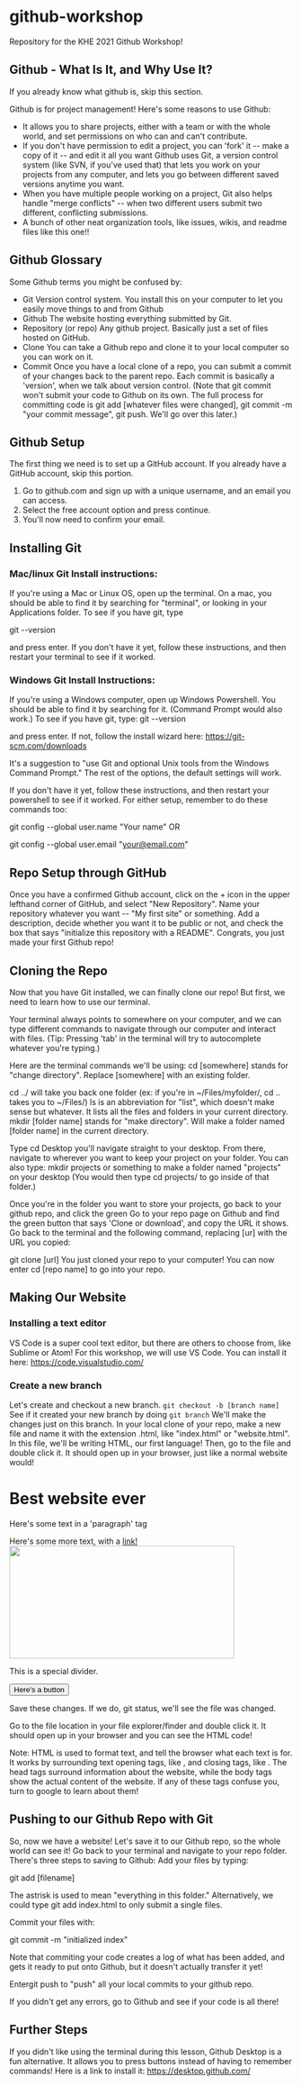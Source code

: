 # github-workshop
Repository for the KHE 2021 Github Workshop!

## Github - What Is It, and Why Use It?
If you already know what github is, skip this section.

Github is for project management! Here's some reasons to use Github:

- It allows you to share projects, either with a team or with the whole world, and set permissions on who can and can't contribute.
- If you don't have permission to edit a project, you can 'fork' it -- make a copy of it -- and edit it all you want Github uses Git, a version control system (like SVN, if you've used that) that lets you work on your projects from any computer, and lets you go between different saved versions anytime you want.
- When you have multiple people working on a project, Git also helps handle "merge conflicts" -- when two different users submit two different, conflicting submissions.
- A bunch of other neat organization tools, like issues, wikis, and readme files like this one!!

## Github Glossary
Some Github terms you might be confused by:
- Git Version control system. You install this on your computer to let you easily move things to and from Github
- Github The website hosting everything submitted by Git.
- Repository (or repo) Any github project. Basically just a set of files hosted on GitHub.
- Clone You can take a Github repo and clone it to your local computer so you can work on it.
- Commit Once you have a local clone of a repo, you can submit a commit of your changes back to the parent repo. Each commit is basically a 'version', when we talk about version control.
(Note that git commit won't submit your code to Github on its own. The full process for committing code is git add [whatever files were changed], git commit -m "your commit message", git push. We'll go over this later.)

## Github Setup
The first thing we need is to set up a GitHub account. If you already have a GitHub account, skip this portion.
1. Go to github.com and sign up with a unique username, and an email you can access.
2. Select the free account option and press continue.
3. You'll now need to confirm your email.

## Installing Git

### Mac/linux Git Install instructions:
If you're using a Mac or Linux OS, open up the terminal. On a mac, you should be able to find it by searching for "terminal", or looking in your Applications folder. To see if you have git, type

git --version

and press enter. If you don't have it yet, follow these instructions, and then restart your terminal to see if it worked.

### Windows Git Install Instructions:
If you're using a Windows computer, open up Windows Powershell. You should be able to find it by searching for it. (Command Prompt would also work.) To see if you have git, type:
git --version

and press enter.
If not, follow the install wizard here: https://git-scm.com/downloads

It's a suggestion to "use Git and optional Unix tools from the Windows Command Prompt." The rest of the options, the default settings will work. 

If you don't have it yet, follow these instructions, and then restart your powershell to see if it worked. For either setup, remember to do these commands too:

git config --global user.name "Your name" OR

git config --global user.email "your@email.com"

## Repo Setup through GitHub
Once you have a confirmed Github account, click on the + icon in the upper lefthand corner of GitHub, and select "New Repository". Name your repository whatever you want -- "My first site" or something. Add a description, decide whether you want it to be public or not, and check the box that says "initialize this repository with a README". Congrats, you just made your first Github repo!

## Cloning the Repo
Now that you have Git installed, we can finally clone our repo! But first, we need to learn how to use our terminal.

Your terminal always points to somewhere on your computer, and we can type different commands to navigate through our computer and interact with files. (Tip: Pressing 'tab' in the terminal will try to autocomplete whatever you're typing.)

Here are the terminal commands we'll be using: cd [somewhere] stands for "change directory". Replace [somewhere] with an existing folder.

cd ../ will take you back one folder (ex: if you're in ~/Files/myfolder/, cd .. takes you to ~/Files/)
ls is an abbreviation for "list", which doesn't make sense but whatever. It lists all the files and folders in your current directory.
mkdir [folder name] stands for "make directory". Will make a folder named [folder name] in the current directory.

Type cd Desktop you'll navigate straight to your desktop. From there, navigate to wherever you want to keep your project on your folder. You can also type: mkdir projects or something to make a folder named "projects" on your desktop (You would then type cd projects/ to go inside of that folder.)

Once you're in the folder you want to store your projects, go back to your github repo, and click the green Go to your repo page on Github and find the green button that says 'Clone or download', and copy the URL it shows. Go back to the terminal and the following command, replacing [ur] with the URL you copied:

git clone [url]
You just cloned your repo to your computer! You can now enter cd [repo name] to go into your repo.

## Making Our Website

### Installing a text editor
VS Code is a super cool text editor, but there are others to choose from, like Sublime or Atom! For this workshop, we will use VS Code. You can install it here: https://code.visualstudio.com/

### Create a new branch
Let's create and checkout a new branch. ```git checkout -b [branch name]``` See if it created your new branch by doing ```git branch``` We'll make the changes just on this branch.
In your local clone of your repo, make a new file and name it with the extension .html, like "index.html" or "website.html". In this file, we'll be writing HTML, our first language! Then, go to the file and double click it. It should open up in your browser, just like a normal website would!

<html>
 <head>
 
 <title>My first website, yo !</title>
 
 </head>
 <body>

  <h1>Best website ever</h2>
 
  <p>Here's some text in a 'paragraph' tag</p>
  <p>Here's some more text, with a <a href="https://youtu.be/zbc2LUAP6G4">link!</a>
  <img src="https://i.kym-cdn.com/entries/icons/mobile/000/025/999/Screen_Shot_2018-04-24_at_1.33.44_PM.jpg" height="200px" width="400px">

 <div class="myDiv"> This is a special divider.</div>
 
  <button onclick="alert('hello world')">Here's a button </button> 
 
  <!-- This is an HTML comment. It won't affect the actual content of the page -->
 
 </body>
</html>
Save these changes. If we do, git status, we'll see the file was changed.

Go to the file location in your file explorer/finder and double click it. It should open up in your browser and you can see the HTML code!


Note: HTML is used to format text, and tell the browser what each text is for. It works by surrounding text opening tags, like , and closing tags, like . The head tags surround information about the website, while the body tags show the actual content of the website. If any of these tags confuse you, turn to google to learn about them!

## Pushing to our Github Repo with Git
So, now we have a website! Let's save it to our Github repo, so the whole world can see it! Go back to your terminal and navigate to your repo folder. There's three steps to saving to Github: Add your files by typing:

git add [filename]

The astrisk is used to mean "everything in this folder." Alternatively, we could type git add index.html to only submit a single files.

Commit your files with:

git commit -m "initialized index"

Note that commiting your code creates a log of what has been added, and gets it ready to put onto Github, but it doesn't actually transfer it yet!

Entergit push to "push" all your local commits to your github repo.

If you didn't get any errors, go to Github and see if your code is all there!

## Further Steps
If you didn't like using the terminal during this lesson, Github Desktop is a fun alternative. It allows you to press buttons instead of having to remember commands! Here is a link to install it: https://desktop.github.com/

